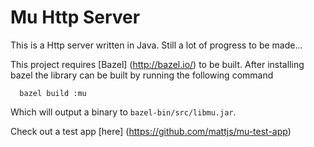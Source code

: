 Mu Http Server
==============

This is a Http server written in Java. Still a lot of progress to be made...

This project requires [Bazel] (http://bazel.io/) to be built. After installing bazel
the library can be built by running the following command

```
  bazel build :mu
```

Which will output a binary to `bazel-bin/src/libmu.jar`.

Check out a test app [here] (https://github.com/mattjs/mu-test-app)
